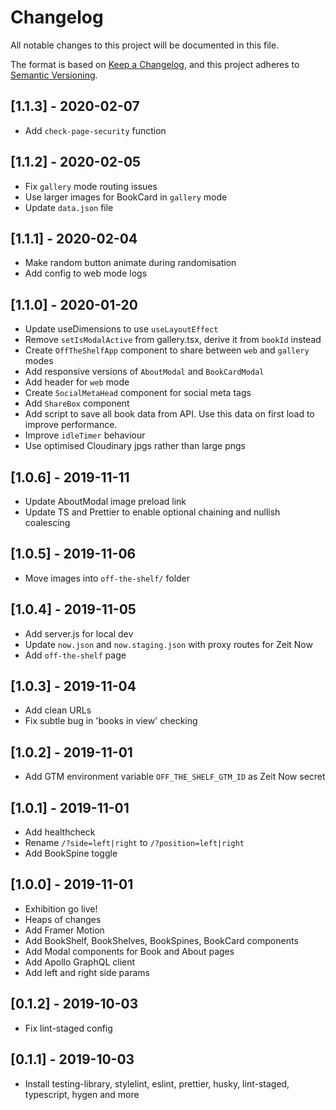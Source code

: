# Changelog

All notable changes to this project will be documented in this file.

The format is based on [Keep a Changelog](https://keepachangelog.com/en/1.0.0/),
and this project adheres to [Semantic Versioning](https://semver.org/spec/v2.0.0.html).

## [1.1.3] - 2020-02-07

- Add `check-page-security` function

## [1.1.2] - 2020-02-05

- Fix `gallery` mode routing issues
- Use larger images for BookCard in `gallery` mode
- Update `data.json` file

## [1.1.1] - 2020-02-04

- Make random button animate during randomisation
- Add config to web mode logs

## [1.1.0] - 2020-01-20

- Update useDimensions to use `useLayoutEffect`
- Remove `setIsModalActive` from gallery.tsx, derive it from `bookId` instead
- Create `OffTheShelfApp` component to share between `web` and `gallery` modes
- Add responsive versions of `AboutModal` and `BookCardModal`
- Add header for `web` mode
- Create `SocialMetaHead` component for social meta tags
- Add `ShareBox` component
- Add script to save all book data from API. Use this data on first load to improve performance.
- Improve `idleTimer` behaviour
- Use optimised Cloudinary jpgs rather than large pngs

## [1.0.6] - 2019-11-11

- Update AboutModal image preload link
- Update TS and Prettier to enable optional chaining and nullish coalescing

## [1.0.5] - 2019-11-06

- Move images into `off-the-shelf/` folder

## [1.0.4] - 2019-11-05

- Add server.js for local dev
- Update `now.json` and `now.staging.json` with proxy routes for Zeit Now
- Add `off-the-shelf` page

## [1.0.3] - 2019-11-04

- Add clean URLs
- Fix subtle bug in 'books in view' checking

## [1.0.2] - 2019-11-01

- Add GTM environment variable `OFF_THE_SHELF_GTM_ID` as Zeit Now secret

## [1.0.1] - 2019-11-01

- Add healthcheck
- Rename `/?side=left|right` to `/?position=left|right`
- Add BookSpine toggle

## [1.0.0] - 2019-11-01

- Exhibition go live!
- Heaps of changes
- Add Framer Motion
- Add BookShelf, BookShelves, BookSpines, BookCard components
- Add Modal components for Book and About pages
- Add Apollo GraphQL client
- Add left and right side params

## [0.1.2] - 2019-10-03

- Fix lint-staged config

## [0.1.1] - 2019-10-03

- Install testing-library, stylelint, eslint, prettier, husky, lint-staged, typescript, hygen and more
